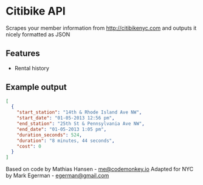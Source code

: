 Citibike API
============================

Scrapes your member information from http://citibikenyc.com and outputs it nicely formatted as JSON

Features
-------------------------
- Rental history

Example output
-------------------------
```json
[
  {
    "start_station": "14th & Rhode Island Ave NW",
    "start_date": "01-05-2013 12:56 pm",
    "end_station": "25th St & Pennsylvania Ave NW",
    "end_date": "01-05-2013 1:05 pm",
    "duration_seconds": 524,
    "duration": "8 minutes, 44 seconds",
    "cost": 0
  }
]
```
Based on code by Mathias Hansen - <me@codemonkey.io>
Adapted for NYC by Mark Egerman - <egerman@gmail.com>
